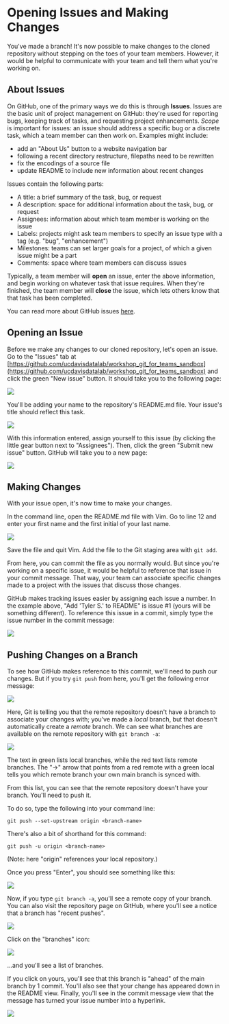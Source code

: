 Opening Issues and Making Changes
=================================

You've made a branch! It's now possible to make changes to the cloned repository 
without stepping on the toes of your team members. However, it would be helpful 
to communicate with your team and tell them what you're working on.

About Issues
------------

On GitHub, one of the primary ways we do this is through **Issues**. Issues are 
the basic unit of project management on GitHub: they're used for reporting bugs, 
keeping track of tasks, and requesting project enhancements. _Scope_ is important 
for issues: an issue should address a specific bug or a discrete task, which a 
team member can then work on. Examples might include:

* add an "About Us" button to a website navigation bar
* following a recent directory restructure, filepaths need to be rewritten
* fix the encodings of a source file
* update README to include new information about recent changes

Issues contain the following parts:

* A title: a brief summary of the task, bug, or request
* A description: space for additional information about the task, bug, or request
* Assignees: information about which team member is working on the issue
* Labels: projects might ask team members to specify an issue type with a tag (e.g. "bug", "enhancement")
* Milestones: teams can set larger goals for a project, of which a given issue might be a part
* Comments: space where team members can discuss issues

Typically, a team member will **open** an issue, enter the above information, 
and begin working on whatever task that issue requires. When they're finished, 
the team member will **close** the issue, which lets others know that that 
task has been completed.

You can read more about GitHub issues [here](https://guides.github.com/features/issues/).

Opening an Issue
----------------

Before we make any changes to our cloned repository, let's open an issue. Go to 
the "Issues" tab at [https://github.com/ucdavisdatalab/workshop_git_for_teams_sandbox](https://github.com/ucdavisdatalab/workshop_git_for_teams_sandbox) 
and click the green "New issue" button. It should take you to the following page: 

![](./img/new_issue.png)

You'll be adding your name to the repository's README.md file. Your issue's 
title should reflect this task.

![](./img/new_issue_title_description.png)

With this information entered, assign yourself to this issue (by clicking the 
little gear button next to "Assignees"). Then, click the green "Submit new issue" button. GitHub will take you to a new page:

![](./img/new_issue_submitted.png)

Making Changes
--------------

With your issue open, it's now time to make your changes.

In the command line, open the README.md file with Vim. Go to line 12 and enter 
your first name and the first initial of your last name.

![](./img/name_to_readme.png)

Save the file and quit Vim. Add the file to the Git staging area with `git add`.

From here, you can commit the file as you normally would. But since you're 
working on a specific issue, it would be helpful to reference that issue in your 
commit message. That way, your team can associate specific changes made to a 
project with the issues that discuss those changes.

GitHub makes tracking issues easier by assigning each issue a number. In the 
example above, "Add 'Tyler S.' to README" is issue #1 (yours will be something 
different). To reference this issue in a commit, simply type the issue number in 
the commit message:

![](./img/reference_an_issue.png)

Pushing Changes on a Branch
---------------------------

To see how GitHub makes reference to this commit, we'll need to push our changes. 
But if you try `git push` from here, you'll get the following error message:

![](./img/no_upstream_branch.png)

Here, Git is telling you that the remote repository doesn't have a branch to 
associate your changes with; you've made a _local_ branch, but that doesn't 
automatically create a _remote_ branch. We can see what branches are 
available on the remote repository with `git branch -a`:

![](./img/see_all_branches.png)

The text in green lists local branches, while the red text lists remote 
branches. The "->" arrow that points from a red remote with a green local tells 
you which remote branch your own main branch is synced with.

From this list, you can see that the remote repository doesn't have your branch. 
You'll need to push it.

To do so, type the following into your command line:

```
git push --set-upstream origin <branch-name>
```

There's also a bit of shorthand for this command:

```
git push -u origin <branch-name>
```

(Note: here "origin" references your local repository.)

Once you press "Enter", you should see something like this:

![](./img/push_branch_to_remote.png)

Now, if you type `git branch -a`, you'll see a remote copy of your branch. You 
can also visit the repository page on GitHub, where you'll see a notice that a 
branch has "recent pushes".

![](./img/github_recent_pushes.png)

Click on the "branches" icon:

![](./img/github_recent_pushes_focus.png)

...and you'll see a list of branches.

If you click on yours, you'll see that this branch is "ahead" of the main branch 
by 1 commit. You'll also see that your change has appeared down in the README 
view. Finally, you'll see in the commit message view that the message has turned 
your issue number into a hyperlink.

![](./img/github_pushed_branch_changes.png)

